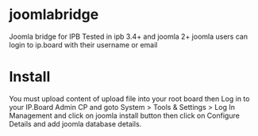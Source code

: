 joomlabridge
============

Joomla bridge for IPB
Tested in ipb 3.4+ and joomla 2+
joomla users can login to ip.board with their username or email

Install
============
You must upload content of upload file into your root board then Log in to your IP.Board Admin CP
and goto System > Tools & Settings > Log In Management and click on joomla install button then
click on Configure Details and add joomla database details.
